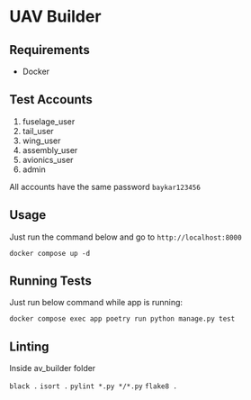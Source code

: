 # UAV Builder

## Requirements

* Docker

## Test Accounts

1. fuselage_user
2. tail_user
3. wing_user
4. assembly_user
5. avionics_user
6. admin

All accounts have the same password `baykar123456`

## Usage

Just run the command below and go to `http://localhost:8000`

`docker compose up -d`

## Running Tests

Just run below command while app is running:

`docker compose exec app poetry run python manage.py test`

## Linting

Inside av_builder folder

`black .`
`isort .`
`pylint *.py */*.py`
`flake8 .`
